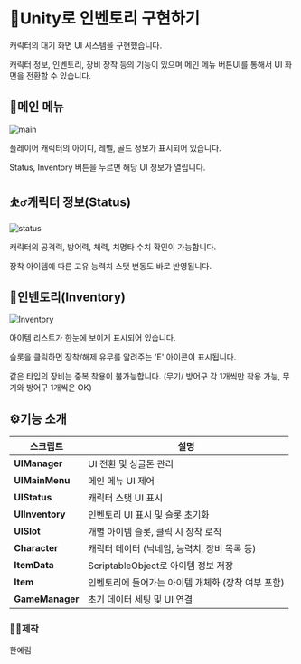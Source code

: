 # 🔎Unity로 인벤토리 구현하기
캐릭터의 대기 화면 UI 시스템을 구현했습니다.

캐릭터 정보, 인벤토리, 장비 장착 등의 기능이 있으며 메인 메뉴 버튼UI를 통해서 UI 화면을 전환할 수 있습니다.

## 🏰메인 메뉴
![main](https://github.com/user-attachments/assets/5afeb526-a8df-44f1-9c4e-683ef6fabce6)

플레이어 캐릭터의 아이디, 레벨, 골드 정보가 표시되어 있습니다.

Status, Inventory 버튼을 누르면 해당 UI 정보가 열립니다.

## ⛹️‍♂️캐릭터 정보(Status)
![status](https://github.com/user-attachments/assets/f455d804-0bdd-40e4-bc45-1cf4556476be)

캐릭터의 공격력, 방어력, 체력, 치명타 수치 확인이 가능합니다.

장착 아이템에 따른 고유 능력치 스탯 변동도 바로 반영됩니다.

## 💼인벤토리(Inventory)
![Inventory](https://github.com/user-attachments/assets/aff2cfd5-33b6-4965-824e-b5a57099469a)

아이템 리스트가 한눈에 보이게 표시되어 있습니다.

슬롯을 클릭하면 장착/해제 유무를 알려주는 'E' 아이콘이 표시됩니다.

같은 타입의 장비는 중복 착용이 불가능합니다. (무기/ 방어구 각 1개씩만 착용 가능, 무기와 방어구 1개씩은 OK)

## ⚙기능 소개

| 스크립트             | 설명 |
|------------------|------|
| **UIManager**     | UI 전환 및 싱글톤 관리 |
| **UIMainMenu**    | 메인 메뉴 UI 제어 |
| **UIStatus**      | 캐릭터 스탯 UI 표시 |
| **UIInventory**   | 인벤토리 UI 표시 및 슬롯 초기화 |
| **UISlot**        | 개별 아이템 슬롯, 클릭 시 장착 로직 |
| **Character**     | 캐릭터 데이터 (닉네임, 능력치, 장비 목록 등) |
| **ItemData**      | ScriptableObject로 아이템 정보 저장 |
| **Item**          | 인벤토리에 들어가는 아이템 개체화 (장착 여부 포함) |
| **GameManager**   | 초기 데이터 세팅 및 UI 연결 |

### 👩‍💻제작
한예림
